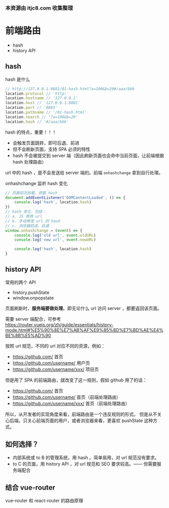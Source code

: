 ### 本资源由 itjc8.com 收集整理
# 前端路由

- hash
- history API

## hash

hash 是什么

```js
// http://127.0.0.1:8881/01-hash.html?a=100&b=20#/aaa/bbb
location.protocol // 'http:'
location.hostname // '127.0.0.1'
location.host // '127.0.0.1:8881'
location.port // '8881'
location.pathname // '/01-hash.html'
location.search // '?a=100&b=20'
location.hash // '#/aaa/bbb'
```

hash 的特点，重要！！！

- 会触发页面跳转，即可后退、前进
- 但不会刷新页面，支持 SPA 必须的特性
- hash 不会被提交到 server 端（因此刷新页面也会命中当前页面，让前端根据 hash 处理路由）

url 中的 hash ，是不会发送给 server 端的。前端 `onhashchange` 拿到自行处理。

onhashchange 监听 hash 变化

```js
// 页面初次加载，获取 hash
document.addEventListener('DOMContentLoaded', () => {
    console.log('hash', location.hash)
})
// hash 变化，包括：
// a. JS 修改 url
// b. 手动修改 url 的 hash
// c. 浏览器前进、后退
window.onhashchange = (event) => {
    console.log('old url', event.oldURL)
    console.log('new url', event.newURL)

    console.log('hash', location.hash)
}
```

## history API

常用的两个 API

- history.pushState
- window.onpopstate

页面刷新时，**服务端要做处理**。即无论什么 url 访问 server ，都要返回该页面。

需要 server 端配合，可参考 https://router.vuejs.org/zh/guide/essentials/history-mode.html#%E5%90%8E%E7%AB%AF%E9%85%8D%E7%BD%AE%E4%BE%8B%E5%AD%90

按照 url 规范，不同的 url 对应不同的资源，例如：

- https://github.com/ 首页
- https://github.com/username/ 用户页
- https://github.com/username/xxx/ 项目页

但是用了 SPA 的前端路由，就改变了这一规则，假如 github 用了的话：

- https://github.com/ 首页
- https://github.com/username/ 首页（前端处理路由）
- https://github.com/username/xxx/ 首页（前端处理路由）

所以，从开发者的实现角度来看，前端路由是一个违反规则的形式。
但是从不关心后端，只关心前端页面的用户，或者浏览器来看，更喜欢 pushState 这种方式。

## 如何选择？

- 内部系统或 to B 的管理系统，用 hash 。简单易用，对 url 规范没有要求。
- to C 的页面，用 history API ，对 url 规范和 SEO 要求较高。—— 但需要服务端配合

## 结合 vue-router

vue-router 和 react-router 的路由原理
